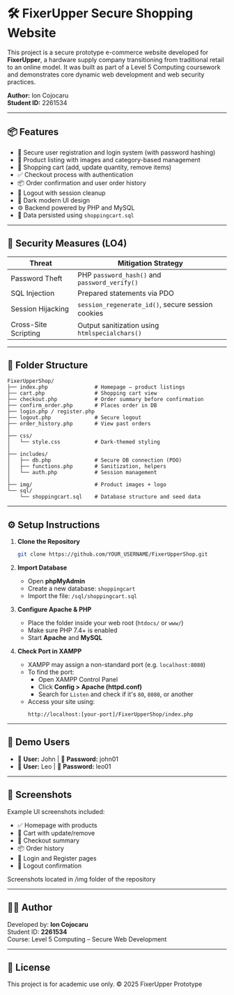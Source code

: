 # 🛠 FixerUpper Secure Shopping Website

This project is a secure prototype e-commerce website developed for **FixerUpper**, a hardware supply company transitioning from traditional retail to an online model. It was built as part of a Level 5 Computing coursework and demonstrates core dynamic web development and web security practices.

**Author:** Ion Cojocaru  
**Student ID:** 2261534

---

## 📦 Features

- 🔐 Secure user registration and login system (with password hashing)
- 🛒 Product listing with images and category-based management
- 🧺 Shopping cart (add, update quantity, remove items)
- ✅ Checkout process with authentication
- 📦 Order confirmation and user order history
- 🚪 Logout with session cleanup
- 🎨 Dark modern UI design
- ⚙️ Backend powered by PHP and MySQL
- 💾 Data persisted using `shoppingcart.sql`

---

## 🔐 Security Measures (LO4)

| Threat               | Mitigation Strategy                                       |
|----------------------|-----------------------------------------------------------|
| Password Theft       | PHP `password_hash()` and `password_verify()`             |
| SQL Injection        | Prepared statements via PDO                               |
| Session Hijacking    | `session_regenerate_id()`, secure session cookies         |
| Cross-Site Scripting | Output sanitization using `htmlspecialchars()`            |

---

## 📁 Folder Structure

```
FixerUpperShop/
├── index.php               # Homepage – product listings
├── cart.php                # Shopping cart view
├── checkout.php            # Order summary before confirmation
├── confirm_order.php       # Places order in DB
├── login.php / register.php
├── logout.php              # Secure logout
├── order_history.php       # View past orders
│
├── css/
│   └── style.css           # Dark-themed styling
│
├── includes/
│   ├── db.php              # Secure DB connection (PDO)
│   ├── functions.php       # Sanitization, helpers
│   └── auth.php            # Session management
│
├── img/                    # Product images + logo
└── sql/
    └── shoppingcart.sql    # Database structure and seed data
```

---

## ⚙️ Setup Instructions

1. **Clone the Repository**
   ```bash
   git clone https://github.com/YOUR_USERNAME/FixerUpperShop.git
   ```

2. **Import Database**
   - Open **phpMyAdmin**
   - Create a new database: `shoppingcart`
   - Import the file: `/sql/shoppingcart.sql`

3. **Configure Apache & PHP**
   - Place the folder inside your web root (`htdocs/` or `www/`)
   - Make sure PHP 7.4+ is enabled
   - Start **Apache** and **MySQL**

4. **Check Port in XAMPP**
   - XAMPP may assign a non-standard port (e.g. `localhost:8080`)
   - To find the port:
     - Open XAMPP Control Panel
     - Click **Config > Apache (httpd.conf)**
     - Search for `Listen` and check if it's `80`, `8080`, or another
   - Access your site using:
     ```
     http://localhost:[your-port]/FixerUpperShop/index.php
     ```

---

## 🔐 Demo Users

- 👤 **User:** John | 🔑 **Password:** john01  
- 👤 **User:** Leo  | 🔑 **Password:** leo01

---

## 📸 Screenshots

Example UI screenshots included:

- ✅ Homepage with products  
- 🛒 Cart with update/remove  
- 🧾 Checkout summary  
- 📦 Order history  
- 🔐 Login and Register pages  
- 🚪 Logout confirmation


Screenshots located in /img folder of the repository

---

## 👨‍💻 Author

Developed by: **Ion Cojocaru**  
Student ID: **2261534**  
Course: Level 5 Computing – Secure Web Development

---

## 📃 License

This project is for academic use only. © 2025 FixerUpper Prototype
